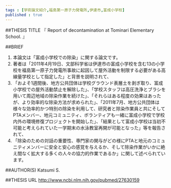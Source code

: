 ```yaml
--- 
tags : [学術論文紹介,福島第一原子力発電所,伊達市,富成小学校] 
published : true
---
```


##THESIS TITLE
『
Report of decontamination at Tominari Elementary School.
』
  
##BRIEF

1. 本論文は「富成小学校での除染」に関する論文です。
1. 著者は「2011年4月19日、文部科学省は伊達市の富成小学校を含む13の小学校を福島第一原子力発電所事故に起因して屋外活動を制限する必要がある高線量学校として指定した」と背景を説明されて、
1. 「およそ1週間後、地方公共団体は学校グラウンド表層土を剥ぎ取り、富成小学校での屋外活動禁止を解除した」、「学校スタッフは高圧洗浄とブラシを用いて周辺地域の除染作業を続けた」、「それらはある程度の効果はあったが、より効率的な除染方法が求められた」、「2011年7月、地方公共団体は様々な効率的かつ特別の除染を利用して、研究者と除染作業員と共にそしてPTAメンバー、地元コミュニティ、ボランティアも一緒に富成小学校で学校内外の環境修復プロジェクトを開始した」、「結果として富成小学校は当初不可能と考えられていた一学期末の水泳教室再開が可能となった」等を報告されて、
1. 「除染のための対話の重要性、専門家の関与がどの様にPTAと地元のコミュニティメンバーに安全と安心の感覚を与えるか、そして除染作業がいかに絶え間なく拡大する多くの人々の協力的作業であるか」に関して述べられています。








##AUTHOR(S)
Katsumi S.

##THESIS URL
[
http://www.ncbi.nlm.nih.gov/pubmed/27630159
](
http://www.ncbi.nlm.nih.gov/pubmed/27630159
)